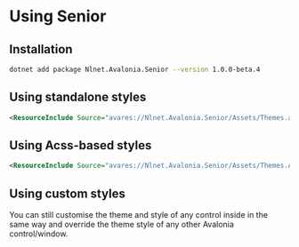 # Using Senior

## Installation

```bash
dotnet add package Nlnet.Avalonia.Senior --version 1.0.0-beta.4
```

## Using standalone styles

```xml
<ResourceInclude Source="avares://Nlnet.Avalonia.Senior/Assets/Themes.axaml" />
```

## Using Acss-based styles

```xml
<ResourceInclude Source="avares://Nlnet.Avalonia.Senior/Assets/Themes.Acss.axaml" />
```

## Using custom styles

You can still customise the theme and style of any control inside in the same way and override the theme style of any other Avalonia control/window.
